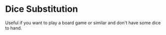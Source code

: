 # Dice Substitution

Useful if you want to play a board game or similar and don't have some dice to hand.
